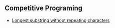## Competitive Programing

- [Longest substring without repeating characters](cp/LengthOfLongestSubstring.cs)

